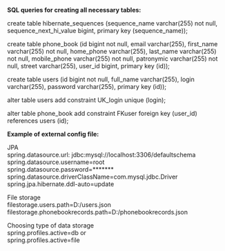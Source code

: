 
<b>SQL queries for creating all necessary tables:</b>

create table hibernate_sequences (sequence_name varchar(255) not null, 	sequence_next_hi_value bigint, primary key (sequence_name));

create table phone_book (id bigint not null, email varchar(255), first_name varchar(255) not null, home_phone varchar(255), last_name varchar(255) not null, mobile_phone varchar(255) not null, patronymic varchar(255) not null, street varchar(255), user_id bigint, primary key (id));

create table users (id bigint not null, full_name varchar(255), login varchar(255), password varchar(255), primary key (id));

alter table users add constraint UK_login unique (login);

alter table phone_book add constraint FKuser foreign key (user_id) references users (id);

<b>Example of external config file:</b>

 JPA
<br>spring.datasource.url: jdbc:mysql://localhost:3306/defaultschema
<br>spring.datasource.username=root
<br>spring.datasource.password=*******
<br>spring.datasource.driverClassName=com.mysql.jdbc.Driver
<br>spring.jpa.hibernate.ddl-auto=update
	
 File storage
<br>filestorage.users.path=D:/users.json
<br>filestorage.phonebookrecords.path=D:/phonebookrecords.json

 Choosing type of data storage
<br>spring.profiles.active=db
 or 
<br>spring.profiles.active=file 
